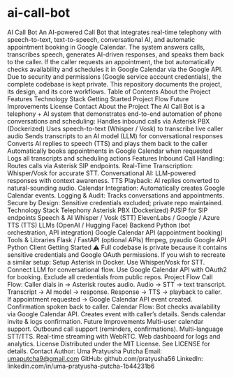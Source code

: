 # ai-call-bot
AI Call Bot
An AI-powered Call Bot that integrates real-time telephony with speech-to-text, text-to-speech, conversational AI, and automatic appointment booking in Google Calendar.
The system answers calls, transcribes speech, generates AI-driven responses, and speaks them back to the caller. If the caller requests an appointment, the bot automatically checks availability and schedules it in Google Calendar via the Google API.
Due to security and permissions (Google service account credentials), the complete codebase is kept private. This repository documents the project, its design, and its core workflows.
Table of Contents
About the Project
Features
Technology Stack
Getting Started
Project Flow
Future Improvements
License
Contact
About the Project
The AI Call Bot is a telephony + AI system that demonstrates end-to-end automation of phone conversations and scheduling:
Handles inbound calls via Asterisk PBX (Dockerized)
Uses speech-to-text (Whisper / Vosk) to transcribe live caller audio
Sends transcripts to an AI model (LLM) for conversational responses
Converts AI replies to speech (TTS) and plays them back to the caller
Automatically books appointments in Google Calendar when requested
Logs all transcripts and scheduling actions
Features
Inbound Call Handling: Routes calls via Asterisk SIP endpoints.
Real-Time Transcription: Whisper/Vosk for accurate STT.
Conversational AI: LLM-powered responses with context awareness.
TTS Playback: AI replies converted to natural-sounding audio.
Calendar Integration: Automatically creates Google Calendar events.
Logging & Audit: Tracks conversations and appointments.
Secure by Design: Sensitive credentials excluded; private repo maintained.
Technology Stack
Telephony
Asterisk PBX (Dockerized)
PJSIP for SIP endpoints
Speech & AI
Whisper / Vosk (STT)
ElevenLabs / Google / Azure TTS (TTS)
LLMs (OpenAI / Hugging Face)
Backend
Python (bot orchestration, API integration)
Google Calendar API (appointment booking)
Tools & Libraries
Flask / FastAPI (optional APIs)
ffmpeg, pyaudio
Google API Python Client
Getting Started
⚠️ Full codebase is private because it contains sensitive credentials and Google OAuth permissions.
If you wish to recreate a similar setup:
Setup Asterisk in Docker.
Use Whisper/Vosk for STT.
Connect LLM for conversational flow.
Use Google Calendar API with OAuth2 for booking.
Exclude all credentials from public repos.
Project Flow
Call Flow:
Caller dials in → Asterisk routes audio.
Audio → STT → text transcript.
Transcript → AI model → response.
Response → TTS → playback to caller.
If appointment requested → Google Calendar API event created.
Confirmation spoken back to caller.
Calendar Flow:
Bot checks availability via Google Calendar API.
Creates event with caller’s details.
Sends calendar invite & logs confirmation.
Future Improvements
Multi-user calendar support.
Outbound call support (reminders, confirmations).
Multi-language STT/TTS.
Real-time streaming with WebRTC.
Web dashboard for logs and analytics.
License
Distributed under the MIT License. See LICENSE for details.
Contact
Author: Uma Pratyusha Putcha
Email: umaputcha9@gmail.com
GitHub: github.com/pratyusha56
LinkedIn: linkedin.com/in/uma-pratyusha-putcha-1b44231b6
